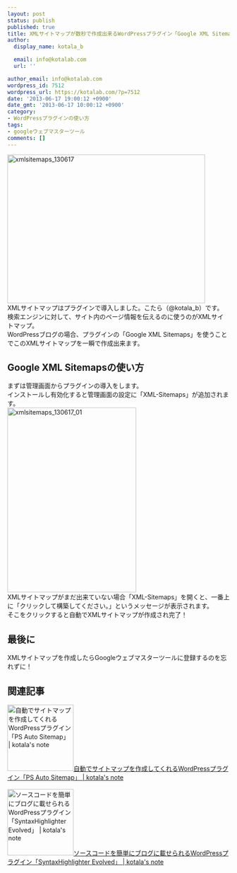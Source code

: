 ```yaml
---
layout: post
status: publish
published: true
title: XMLサイトマップが数秒で作成出来るWordPressプラグイン「Google XML Sitemaps」
author:
  display_name: kotala_b

  email: info@kotalab.com
  url: ''

author_email: info@kotalab.com
wordpress_id: 7512
wordpress_url: https://kotalab.com/?p=7512
date: '2013-06-17 19:00:12 +0900'
date_gmt: '2013-06-17 10:00:12 +0900'
category:
- WordPressプラグインの使い方
tags:
- googleウェブマスターツール
comments: []
---
```

<p><img src="https://kotalab.com/wp-content/uploads/xmlsitemaps_130617-448x336.jpg" alt="xmlsitemaps_130617" width="448" height="336" class="alignnone size-large wp-image-7514" /><br />
XMLサイトマップはプラグインで導入しました。こたら（@kotala_b）です。<br />
検索エンジンに対して、サイト内のページ情報を伝えるのに使うのがXMLサイトマップ。<br />
WordPressブログの場合、プラグインの「Google XML Sitemaps」を使うことでこのXMLサイトマップを一瞬で作成出来ます。<br />
<!--more--></p>
<h2>Google XML Sitemapsの使い方</h2>
<p>まずは管理画面からプラグインの導入をします。<br />
インストールし有効化すると管理画面の設定に「XML-Sitemaps」が追加されます。<br />
<img src="https://kotalab.com/wp-content/uploads/xmlsitemaps_130617_01.jpg" alt="xmlsitemaps_130617_01" width="292" height="418" class="alignnone size-full wp-image-7513" /><br />
XMLサイトマップがまだ出来ていない場合「XML-Sitemaps」を開くと、一番上に「クリックして構築してください。」というメッセージが表示されます。<br />
そこをクリックすると自動でXMLサイトマップが作成され完了！</p>
<h2>最後に</h2>
<p>XMLサイトマップを作成したらGoogleウェブマスターツールに登録するのを忘れずに！</p>
<h2 class="rele">関連記事</h2>
<p><a href="https://kotalab.com/wordpress-plugin-ps-auto-sitemap" target="_blank"><img  class="alignleft" src="https://kotalab.com/wp-content/uploads/psautositemap_130614-448x219.jpg" alt="自動でサイトマップを作成してくれるWordPressプラグイン「PS Auto Sitemap」 | kotala's note" width="150" /></a><a href="https://kotalab.com/wordpress-plugin-ps-auto-sitemap" target="_blank">自動でサイトマップを作成してくれるWordPressプラグイン「PS Auto Sitemap」 | kotala's note</a><br style="clear:both;" /><br />
<a href="https://kotalab.com/wordpress-plugin-syntaxhighlighter-evolved" target="_blank"><img  class="alignleft" src="https://kotalab.com/wp-content/uploads/SyntaxHighlighterEvolved_130615-448x335.jpg" alt="ソースコードを簡単にブログに載せられるWordPressプラグイン「SyntaxHighlighter Evolved」 | kotala's note" width="150" /></a><a href="https://kotalab.com/wordpress-plugin-syntaxhighlighter-evolved" target="_blank">ソースコードを簡単にブログに載せられるWordPressプラグイン「SyntaxHighlighter Evolved」 | kotala's note</a><br style="clear:both;" /></p>
